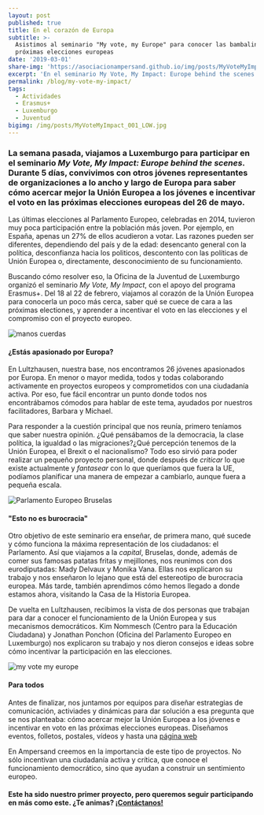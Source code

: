 ```yaml
---
layout: post
published: true
title: En el corazón de Europa
subtitle: >-
  Asistimos al seminario "My vote, my Europe" para conocer las bambalinas de las
  próximas elecciones europeas
date: '2019-03-01'
share-img: 'https://asociacionampersand.github.io/img/posts/MyVoteMyImpact_084_LOW.jpg'
excerpt: 'En el seminario My Vote, My Impact: Europe behind the scenes conocimos cómo acercar mejor la Unión Europea a los jóvenes e incentivar el voto en las próximas elecciones europeas del 26 de mayo'
permalink: /blog/my-vote-my-impact/
tags:
  - Actividades
  - Erasmus+
  - Luxemburgo
  - Juventud
bigimg: /img/posts/MyVoteMyImpact_001_LOW.jpg
---
```

### La semana pasada, viajamos a Luxemburgo para participar en el seminario _My Vote, My Impact: Europe behind the scenes_. Durante 5 días, convivimos con otros jóvenes representantes de organizaciones a lo ancho y largo de Europa para saber cómo acercar mejor la Unión Europea a los jóvenes e incentivar el voto en las próximas elecciones europeas del 26 de mayo.

Las últimas elecciones al Parlamento Europeo, celebradas en 2014, tuvieron muy poca participación entre la población más joven. Por ejemplo, en España, apenas un 27% de ellos acudieron a votar. Las razones pueden ser diferentes, dependiendo del país y de la edad: desencanto general con la política, desconfianza hacia los politicos, descontento con las políticas de Unión Europea o, directamente, desconocimiento de su funcionamiento. 

Buscando cómo resolver eso, la Oficina de la Juventud de Luxemburgo organizó el seminario _My Vote, My Impact_, con el apoyo del programa Erasmus+. Del 18 al 22 de febrero, viajamos al corazón de la Unión Europea para conocerla un poco más cerca, saber qué se cuece de cara a las próximas electiones, y aprender a incentivar el voto en las elecciones y el compromiso con el proyecto europeo.

![manos cuerdas](https://asociacionampersand.github.io/img/posts/MyVoteMyImpact_011_LOW.jpg)

#### ¿Estás apasionado por Europa?

En Lultzhausen, nuestra base, nos encontramos 26 jóvenes apasionados por Europa. En menor o mayor medida, todos y todas colaborando activamente en proyectos europeos y comprometidos con una ciudadanía activa. Por eso, fue fácil encontrar un punto donde todos nos encontrábamos cómodos para hablar de este tema, ayudados por nuestros facilitadores, Barbara y Michael.

Para responder a la cuestión principal que nos reunía, primero teníamos que saber nuestra opinión. ¿Qué pensábamos de la democracia, la clase política, la igualdad o las migraciones?¿Qué percepción tenemos de la Unión Europea, el Brexit o el nacionalismo? Todo eso sirvió para poder realizar un pequeño proyecto personal, donde después de _criticar_ lo que existe actualmente y _fantasear_ con lo que queríamos que fuera la UE, podíamos planificar una manera de empezar a cambiarlo, aunque fuera a pequeña escala.

![Parlamento Europeo Bruselas](https://asociacionampersand.github.io/img/posts/MyVoteMyImpact_084_LOW.jpg)

#### "Esto no es burocracia"

Otro objetivo de este seminario era enseñar, de primera mano, qué sucede y cómo funciona la máxima representación de los ciudadanos: el Parlamento. Así que viajamos a la _capital_, Bruselas, donde, además de comer sus famosas patatas fritas y mejillones, nos reunimos con dos eurodiputadas: Mady Delvaux y Monika Vana. Ellas nos explicaron su trabajo y nos enseñaron lo lejano que está del estereotipo de burocracia europea. Más tarde, también aprendimos cómo hemos llegado a donde estamos ahora, visitando la Casa de la Historia Europea. 

De vuelta en Lultzhausen, recibimos la vista de dos personas que trabajan para dar a conocer el funcionamiento de la Unión Europea y sus mecanismos democráticos. Kim Nommesch (Centro para la Educación Ciudadana) y Jonathan Ponchon (Oficina del Parlamento Europeo en Luxemburgo) nos explicaron su trabajo y nos dieron consejos e ideas sobre cómo incentivar la participación en las elecciones.

![my vote my europe](https://asociacionampersand.github.io/img/posts/MyVoteMyImpact_036_LOW.jpg)

#### Para todos

Antes de finalizar, nos juntamos por equipos para diseñar estrategias de comunicación, activiades y dinámicas para dar solución a esa pregunta que se nos planteaba: cómo acercar mejor la Unión Europea a los jóvenes e incentivar en voto en las próximas elecciones europeas. Diseñamos eventos, folletos, postales, vídeos y hasta una [página web](https://myvotemyimpact.github.io)

En Ampersand creemos en la importancia de este tipo de proyectos. No sólo incentivan una ciudadanía activa y crítica, que conoce el funcionamiento democrático, sino que ayudan a construir un sentimiento europeo. 

#### Este ha sido nuestro primer proyecto, pero queremos seguir participando en más como este. ¿Te animas? [¡Contáctanos!](https://asociacionampersand.github.io/contacto)
